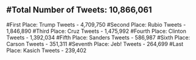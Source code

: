 #Total Number of Tweets: 10,866,061 
---
#First Place: Trump Tweets - 4,709,750
#Second Place: Rubio Tweets - 1,846,890
#Third Place: Cruz Tweets - 1,475,992
#Fourth Place: Clinton Tweets - 1,392,034
#Fifth Place: Sanders Tweets - 586,987
#Sixth Place: Carson Tweets - 351,311
#Seventh Place: Jeb! Tweets - 264,699
#Last Place: Kasich Tweets - 239,402
